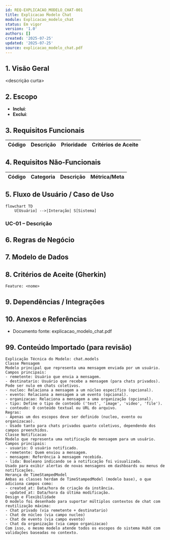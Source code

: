 ```yaml
---
id: REQ-EXPLICACAO_MODELO_CHAT-001
title: Explicacao Modelo Chat
module: Explicacao_modelo_chat
status: Em vigor
version: '1.0'
authors: []
created: '2025-07-25'
updated: '2025-07-25'
source: explicacao_modelo_chat.pdf
---
```


## 1. Visão Geral

<descrição curta>

## 2. Escopo
- **Inclui**:
- **Exclui**:

## 3. Requisitos Funcionais
| Código | Descrição | Prioridade | Critérios de Aceite |
|--------|-----------|-----------|---------------------|

## 4. Requisitos Não-Funcionais
| Código | Categoria | Descrição | Métrica/Meta |
|--------|-----------|-----------|--------------|

## 5. Fluxo de Usuário / Caso de Uso
```mermaid
flowchart TD
    U[Usuário] -->|Interação| S[Sistema]
```

### UC-01 – Descrição

## 6. Regras de Negócio

## 7. Modelo de Dados

## 8. Critérios de Aceite (Gherkin)
```gherkin
Feature: <nome>
```

## 9. Dependências / Integrações

## 10. Anexos e Referências
- Documento fonte: explicacao_modelo_chat.pdf

## 99. Conteúdo Importado (para revisão)

```
Explicação Técnica do Modelo: chat.models
Classe Mensagem
Modelo principal que representa uma mensagem enviada por um usuário.
Campos principais:
- remetente: Usuário que envia a mensagem.
- destinatario: Usuário que recebe a mensagem (para chats privados). Pode ser nulo em chats coletivos.
- nucleo: Relaciona a mensagem a um núcleo específico (opcional).
- evento: Relaciona a mensagem a um evento (opcional).
- organizacao: Relaciona a mensagem a uma organização (opcional).
- tipo: Define o tipo de conteúdo ('text', 'image', 'video', 'file').
- conteudo: O conteúdo textual ou URL do arquivo.
Regras:
- Apenas um dos escopos deve ser definido (nucleo, evento ou organizacao).
- Usado tanto para chats privados quanto coletivos, dependendo dos campos preenchidos.
Classe Notificacao
Modelo que representa uma notificação de mensagem para um usuário.
Campos principais:
- usuario: O usuário notificado.
- remetente: Quem enviou a mensagem.
- mensagem: Referência à mensagem recebida.
- lida: Booleano indicando se a notificação foi visualizada.
Usado para exibir alertas de novas mensagens em dashboards ou menus de notificações.
Herança de TimeStampedModel
Ambas as classes herdam de TimeStampedModel (modelo base), o que adiciona campos como:
- created_at: Data/hora de criação da instância.
- updated_at: Data/hora da última modificação.
Design e Flexibilidade
O modelo foi desenhado para suportar múltiplos contextos de chat com reutilização máxima:
- Chat privado (via remetente + destinatario)
- Chat de núcleo (via campo nucleo)
- Chat de evento (via campo evento)
- Chat da organização (via campo organizacao)
Com isso, o mesmo modelo atende todos os escopos do sistema HubX com validações baseadas no contexto.
```
